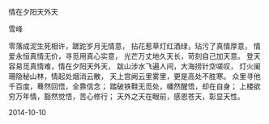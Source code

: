 情在夕阳天外天

雪峰


零落成泥生死相许，蹉跎岁月无情意，
拈花惹草灯红酒绿，玷污了真情厚意，
情爱永恒真情无价，寻觅用真心实意，
光芒万丈地久天长，苛刻自己加天意。
登天容易觅真情难，情在夕阳天外天，
跋山涉水飞遍人间，大海捞针空嗟叹，
灯火阑珊隐秘山林，情起处烟消云散，
天上宫阙云里雾里，更是高处不胜寒。
众里寻他千百度，蓦然回悟，全靠信念；
踏破铁鞋无觅处，幡然醒悟，却在自身；
上楼欲穷万年情，豁然觉悟，苦心修行；
天外之天在眼前，感恩苍天，彰显天性。

2014-10-10



